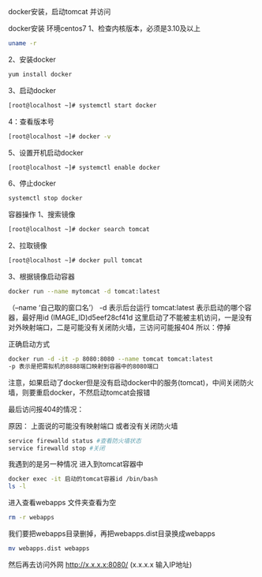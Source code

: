 docker安装，启动tomcat 并访问

docker安装
环境centos7
1、检查内核版本，必须是3.10及以上

```sh
uname -r
```

2、安装docker

```sh
yum install docker
```

3、启动docker

```sh
[root@localhost ~]# systemctl start docker
```

4：查看版本号

```sh
[root@localhost ~]# docker -v
```

5、设置开机启动docker

```sh
[root@localhost ~]# systemctl enable docker
```

6、停止docker

```sh
systemctl stop docker
```

容器操作
1、搜索镜像

```sh
[root@localhost ~]# docker search tomcat
```

2、拉取镜像

```sh
[root@localhost ~]# docker pull tomcat
```

3、根据镜像启动容器

```sh
docker run --name mytomcat -d tomcat:latest
```

（–name ‘自己取的窗口名’） -d 表示后台运行 tomcat:latest 表示启动的哪个容器，最好用id (IMAGE_ID)d5eef28cf41d
这里启动了不能被主机访问，一是没有对外映射端口，二是可能没有关闭防火墙，三访问可能报404
所以：停掉

正确启动方式

```sh
docker run -d -it -p 8080:8080 --name tomcat tomcat:latest
-p 表示是把需拟机的8888端口映射到容器中的8080端口
```

注意，如果启动了docker但是没有启动docker中的服务(tomcat)，中间关闭防火墙，则要重启docker，不然启动tomcat会报错

最后访问报404的情况：

原因：
上面说的可能没有映射端口 或者没有关闭防火墙

```sh
service firewalld status #查看防火墙状态 
service firewalld stop #关闭
```

我遇到的是另一种情况
进入到tomcat容器中

```sh
docker exec -it 启动的tomcat容器id /bin/bash
ls -l
```

进入查看webapps 文件夹查看为空

```sh
rm -r webapps
```

我们要把webapps目录删掉，再把webapps.dist目录换成webapps

```sh
mv webapps.dist webapps
```

然后再去访问外网
http://x.x.x.x:8080/ (x.x.x.x 输入IP地址)